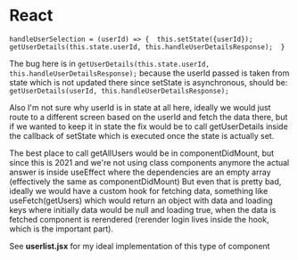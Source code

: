 # React

`handleUserSelection = (userId) => { 
  this.setState({userId}); getUserDetails(this.state.userId, this.handleUserDetailsResponse); 
}`

The bug here is in 
`getUserDetails(this.state.userId, this.handleUserDetailsResponse);` 
because the userId passed is taken from state which is not updated there since setState is asynchronous, should be: 
  `getUserDetails(userId, this.handleUserDetailsResponse);`

Also I'm not sure why userId is in state at all here, ideally we would just route to a different screen based on the 
userId and fetch the data there, but if we wanted to keep it in state the fix would be to call getUserDetails inside the
callback of setState which is executed once the state is actually set.

The best place to call getAllUsers would be in componentDidMount, but since this is 2021 and we're not using class components
anymore the actual answer is inside useEffect where the dependencies are an empty array (effectively the same as componentDidMount)
But even that is pretty bad, ideally we would have a custom hook for fetching data, something like useFetch(getUsers) which would return
an object with data and loading keys where initially data would be null and loading true, when the data is fetched component is rerendered 
(rerender login lives inside the hook, which is the important part). 


See **userlist.jsx** for my ideal implementation of this type of component
